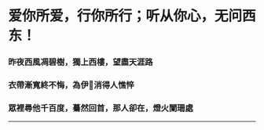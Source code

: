 # 爱你所爱，行你所行；听从你心，无问西东！




### 昨夜西風凋碧樹，獨上西樓，望盡天涯路  
### 衣帶漸寬終不悔，為伊:tomato:消得人憔悴  
### 眾裡尋他千百度，驀然回首，那人卻在，燈火闌珊處


------------------------------
### 

